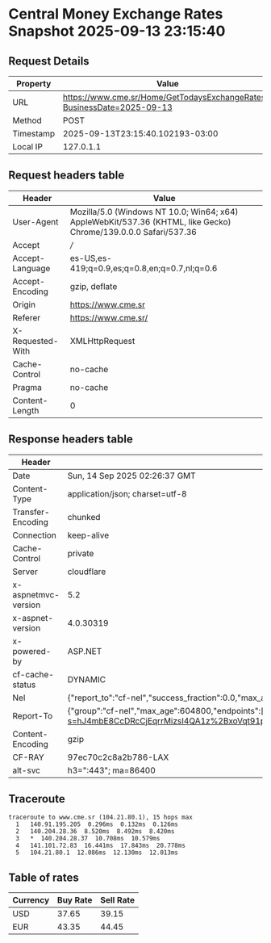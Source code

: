 # Central Money Exchange Rates Snapshot 2025-09-13 23:15:40
## Request Details

| Property | Value |
|----------|-------|
| URL | https://www.cme.sr/Home/GetTodaysExchangeRates/?BusinessDate=2025-09-13 |
| Method | POST |
| Timestamp | 2025-09-13T23:15:40.102193-03:00 |
| Local IP | 127.0.1.1 |
    
## Request headers table

| Header | Value |
|--------|-------|
| User-Agent | Mozilla/5.0 (Windows NT 10.0; Win64; x64) AppleWebKit/537.36 (KHTML, like Gecko) Chrome/139.0.0.0 Safari/537.36 |
| Accept | */* |
| Accept-Language | es-US,es-419;q=0.9,es;q=0.8,en;q=0.7,nl;q=0.6 |
| Accept-Encoding | gzip, deflate |
| Origin | https://www.cme.sr |
| Referer | https://www.cme.sr/ |
| X-Requested-With | XMLHttpRequest |
| Cache-Control | no-cache |
| Pragma | no-cache |
| Content-Length | 0 |

    
## Response headers table
| Header | Value |
|--------|-------|
| Date | Sun, 14 Sep 2025 02:26:37 GMT |
| Content-Type | application/json; charset=utf-8 |
| Transfer-Encoding | chunked |
| Connection | keep-alive |
| Cache-Control | private |
| Server | cloudflare |
| x-aspnetmvc-version | 5.2 |
| x-aspnet-version | 4.0.30319 |
| x-powered-by | ASP.NET |
| cf-cache-status | DYNAMIC |
| Nel | {"report_to":"cf-nel","success_fraction":0.0,"max_age":604800} |
| Report-To | {"group":"cf-nel","max_age":604800,"endpoints":[{"url":"https://a.nel.cloudflare.com/report/v4?s=hJ4mbE8CcDRcCjEqrrMizsI4QA1z%2BxoVqt91p%2FRqrNwB6dzPxIESPLo9xaXrc1LlTPJmlm1Blat2jdwY5k2%2B%2B9u5Aqd4ax2wWk4%3D"}]} |
| Content-Encoding | gzip |
| CF-RAY | 97ec70c2c8a2b786-LAX |
| alt-svc | h3=":443"; ma=86400 |

## Traceroute 

```
traceroute to www.cme.sr (104.21.80.1), 15 hops max
  1   140.91.195.205  0.296ms  0.132ms  0.126ms 
  2   140.204.28.36  8.520ms  8.492ms  8.420ms 
  3   *  140.204.28.37  10.708ms  10.579ms 
  4   141.101.72.83  16.441ms  17.843ms  20.778ms 
  5   104.21.80.1  12.086ms  12.130ms  12.013ms 

```


## Table of rates

| Currency | Buy Rate | Sell Rate |
|----------|----------|-----------|
| USD | 37.65 | 39.15 |
| EUR | 43.35 | 44.45 |
